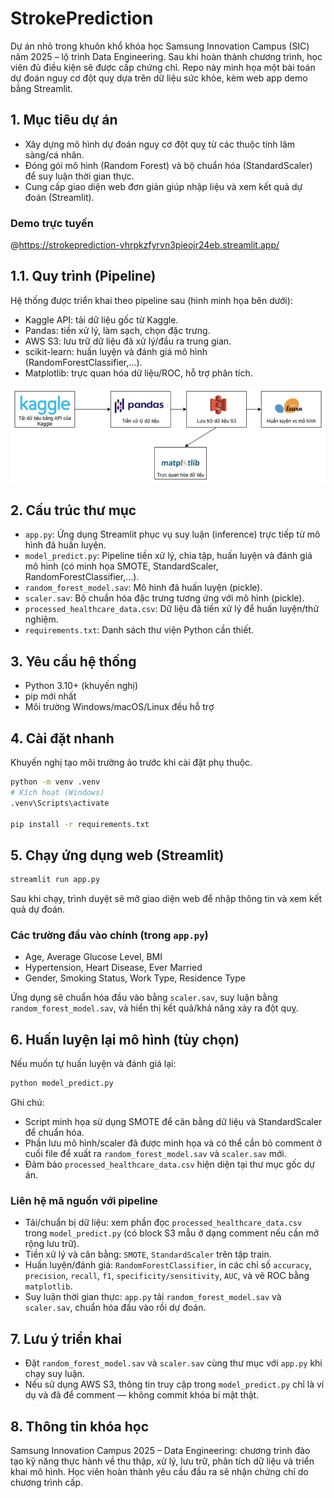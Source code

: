# StrokePrediction

Dự án nhỏ trong khuôn khổ khóa học Samsung Innovation Campus (SIC) năm 2025 – lộ trình Data Engineering. Sau khi hoàn thành chương trình, học viên đủ điều kiện sẽ được cấp chứng chỉ. Repo này minh họa một bài toán dự đoán nguy cơ đột quỵ dựa trên dữ liệu sức khỏe, kèm web app demo bằng Streamlit.

## 1. Mục tiêu dự án
- Xây dựng mô hình dự đoán nguy cơ đột quỵ từ các thuộc tính lâm sàng/cá nhân.
- Đóng gói mô hình (Random Forest) và bộ chuẩn hóa (StandardScaler) để suy luận thời gian thực.
- Cung cấp giao diện web đơn giản giúp nhập liệu và xem kết quả dự đoán (Streamlit).

### Demo trực tuyến
@https://strokeprediction-vhrpkzfyrvn3pieojr24eb.streamlit.app/

## 1.1. Quy trình (Pipeline)
Hệ thống được triển khai theo pipeline sau (hình minh họa bên dưới):

- Kaggle API: tải dữ liệu gốc từ Kaggle.
- Pandas: tiền xử lý, làm sạch, chọn đặc trưng.
- AWS S3: lưu trữ dữ liệu đã xử lý/đầu ra trung gian.
- scikit-learn: huấn luyện và đánh giá mô hình (RandomForestClassifier,...).
- Matplotlib: trực quan hóa dữ liệu/ROC, hỗ trợ phân tích.

![Pipeline tổng quan](image1.jpg)

## 2. Cấu trúc thư mục
- `app.py`: Ứng dụng Streamlit phục vụ suy luận (inference) trực tiếp từ mô hình đã huấn luyện.
- `model_predict.py`: Pipeline tiền xử lý, chia tập, huấn luyện và đánh giá mô hình (có minh họa SMOTE, StandardScaler, RandomForestClassifier,…).
- `random_forest_model.sav`: Mô hình đã huấn luyện (pickle).
- `scaler.sav`: Bộ chuẩn hóa đặc trưng tương ứng với mô hình (pickle).
- `processed_healthcare_data.csv`: Dữ liệu đã tiền xử lý để huấn luyện/thử nghiệm.
- `requirements.txt`: Danh sách thư viện Python cần thiết.

## 3. Yêu cầu hệ thống
- Python 3.10+ (khuyến nghị)
- pip mới nhất
- Môi trường Windows/macOS/Linux đều hỗ trợ

## 4. Cài đặt nhanh
Khuyến nghị tạo môi trường ảo trước khi cài đặt phụ thuộc.

```bash
python -m venv .venv
# Kích hoạt (Windows)
.venv\Scripts\activate

pip install -r requirements.txt
```

## 5. Chạy ứng dụng web (Streamlit)
```bash
streamlit run app.py
```
Sau khi chạy, trình duyệt sẽ mở giao diện web để nhập thông tin và xem kết quả dự đoán.

### Các trường đầu vào chính (trong `app.py`)
- Age, Average Glucose Level, BMI
- Hypertension, Heart Disease, Ever Married
- Gender, Smoking Status, Work Type, Residence Type

Ứng dụng sẽ chuẩn hóa đầu vào bằng `scaler.sav`, suy luận bằng `random_forest_model.sav`, và hiển thị kết quả/khả năng xảy ra đột quỵ.

## 6. Huấn luyện lại mô hình (tùy chọn)
Nếu muốn tự huấn luyện và đánh giá lại:

```bash
python model_predict.py
```

Ghi chú:
- Script minh họa sử dụng SMOTE để cân bằng dữ liệu và StandardScaler để chuẩn hóa.
- Phần lưu mô hình/scaler đã được minh họa và có thể cần bỏ comment ở cuối file để xuất ra `random_forest_model.sav` và `scaler.sav` mới.
- Đảm bảo `processed_healthcare_data.csv` hiện diện tại thư mục gốc dự án.

### Liên hệ mã nguồn với pipeline
- Tải/chuẩn bị dữ liệu: xem phần đọc `processed_healthcare_data.csv` trong `model_predict.py` (có block S3 mẫu ở dạng comment nếu cần mở rộng lưu trữ).
- Tiền xử lý và cân bằng: `SMOTE`, `StandardScaler` trên tập train.
- Huấn luyện/đánh giá: `RandomForestClassifier`, in các chỉ số `accuracy`, `precision`, `recall`, `f1`, `specificity/sensitivity`, `AUC`, và vẽ ROC bằng `matplotlib`.
- Suy luận thời gian thực: `app.py` tải `random_forest_model.sav` và `scaler.sav`, chuẩn hóa đầu vào rồi dự đoán.

## 7. Lưu ý triển khai
- Đặt `random_forest_model.sav` và `scaler.sav` cùng thư mục với `app.py` khi chạy suy luận.
- Nếu sử dụng AWS S3, thông tin truy cập trong `model_predict.py` chỉ là ví dụ và đã để comment — không commit khóa bí mật thật.

## 8. Thông tin khóa học
Samsung Innovation Campus 2025 – Data Engineering: chương trình đào tạo kỹ năng thực hành về thu thập, xử lý, lưu trữ, phân tích dữ liệu và triển khai mô hình. Học viên hoàn thành yêu cầu đầu ra sẽ nhận chứng chỉ do chương trình cấp.
